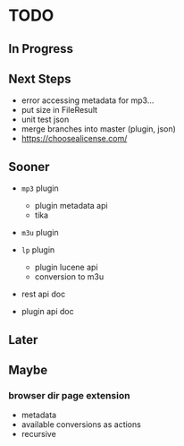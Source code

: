 # TODO

## In Progress

## Next Steps

* error accessing metadata for mp3...
* put size in FileResult
* unit test json
* merge branches into master (plugin, json)
* https://choosealicense.com/

## Sooner

* `mp3` plugin
  * plugin metadata api
  * tika
* `m3u` plugin
* `lp` plugin
  * plugin lucene api
  * conversion to m3u

* rest api doc
* plugin api doc

## Later

## Maybe

### browser dir page extension

* metadata
* available conversions as actions
* recursive
